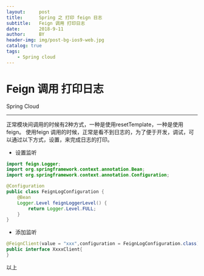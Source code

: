 ```yaml
---
layout:     post
title:      Spring 之 打印 feign 日志
subtitle:   Feign 调用 打印日志
date:       2018-9-11
author:     BY
header-img: img/post-bg-ios9-web.jpg
catalog: true
tags:
    - Spring cloud
---
```



# Feign 调用 打印日志  

Spring Cloud

---
正常模块间调用的时候有2种方式，一种是使用resetTemplate，一种是使用feign。
使用feign 调用的时候，正常是看不到日志的，为了便于开发，调试，可以通过以下方式，设置，来完成日志的打印。

 - 设置监听
``` java
import feign.Logger;
import org.springframework.context.annotation.Bean;
import org.springframework.context.annotation.Configuration;

@Configuration
public class FeignLogConfiguration {
    @Bean
    Logger.Level feignLoggerLevel() {
        return Logger.Level.FULL;
    }
}
```
- 添加监听
``` java
@FeignClient(value = "xxx",configuration = FeignLogConfiguration.class)
public interface XxxxClient{
}
```

以上
